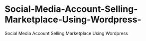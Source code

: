 # Social-Media-Account-Selling-Marketplace-Using-Wordpress-
Social Media Account Selling Marketplace Using Wordpress 
